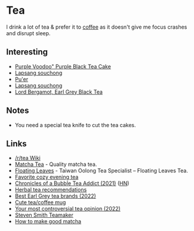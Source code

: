 # Tea

I drink a lot of tea & prefer it to [coffee](coffee.md) as it doesn't give me focus crashes and disrupt sleep.

## Interesting

- [Purple Voodoo" Purple Black Tea Cake](https://yunnansourcing.com/products/purple-voodoo-purple-black-tea-cake-spring-2018)
- [Lapsang souchong](https://en.wikipedia.org/wiki/Lapsang_souchong)
- [Pu'er](https://en.wikipedia.org/wiki/Pu%27er_tea)
- [Lapsang souchong](https://www.teashop.com/black-tea-formosa-tarry-lapsang-souchong)
- [Lord Bergamot, Earl Grey Black Tea](https://www.smithtea.com/products/lord-bergamot)

## Notes

- You need a special tea knife to cut the tea cakes.

## Links

- [/r/tea Wiki](https://www.reddit.com/r/tea/wiki/index)
- [Matcha Tea](https://matcha.com/) - Quality matcha tea.
- [Floating Leaves](https://floatingleaves.com/) - Taiwan Oolong Tea Specialist – Floating Leaves Tea.
- [Favorite cozy evening tea](https://merveilles.town/@dualhammers/104827337713174479)
- [Chronicles of a Bubble Tea Addict (2021)](https://www.newyorker.com/culture/personal-history/chronicles-of-a-bubble-tea-addict) ([HN](https://news.ycombinator.com/item?id=25975428))
- [Herbal tea recommendations](https://twitter.com/cateliseh/status/1509400985940029443)
- [Best Earl Grey tea brands (2022)](https://www.reddit.com/r/tea/comments/ucm112/i_have_had_many_many_earl_greys_but_this_is_by/)
- [Cute tea/coffee mug](https://www.reddit.com/r/tea/comments/uz3z93/was_wondering_which_site_makes_the_genuine_mugs/)
- [Your most controversial tea opinion (2022)](https://www.reddit.com/r/tea/comments/vbpadk/your_most_controversial_tea_opinion/)
- [Steven Smith Teamaker](https://www.smithtea.com/)
- [How to make good matcha](https://twitter.com/Melt_Dem/status/1554131559233589248)
